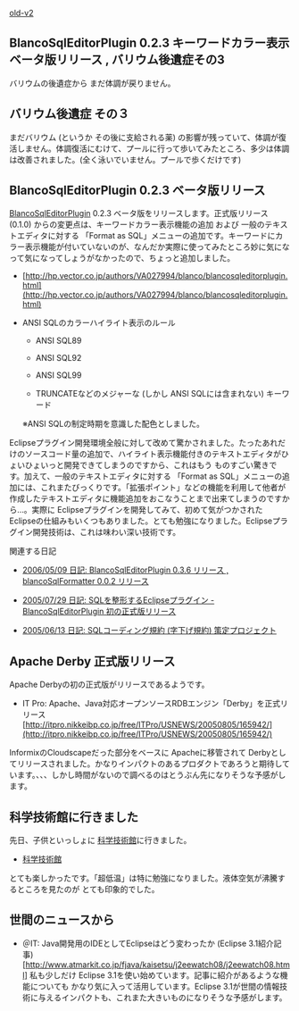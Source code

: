[old-v2](ig050806-orig.html)

## BlancoSqlEditorPlugin 0.2.3 キーワードカラー表示ベータ版リリース , バリウム後遺症その3

バリウムの後遺症から まだ体調が戻りません。

## バリウム後遺症 その３

まだバリウム (というか その後に支給される薬) の影響が残っていて、体調が復活しません。体調復活にむけて、プールに行って歩いてみたところ、多少は体調は改善されました。(全く泳いでいません。プールで歩くだけです)

## BlancoSqlEditorPlugin 0.2.3 ベータ版リリース

[BlancoSqlEditorPlugin](http://www.igapyon.jp/blanco/blancosqleditorplugin.html) 0.2.3 ベータ版をリリースします。正式版リリース (0.1.0) からの変更点は、キーワードカラー表示機能の追加 および 一般のテキストエディタに対する 「Format as
SQL」メニューの追加です。キーワードにカラー表示機能が付いていないのが、なんだか実際に使ってみたところ妙に気になって気になってしょうがなかったので、ちょっと追加しました。

* [http://hp.vector.co.jp/authors/VA027994/blanco/blancosqleditorplugin.html](http://hp.vector.co.jp/authors/VA027994/blanco/blancosqleditorplugin.html)
  
  
* ANSI SQLのカラーハイライト表示のルール
  
  * ANSI SQL89
    
  * ANSI SQL92
    
  * ANSI SQL99
    
  * TRUNCATEなどのメジャーな (しかし ANSI SQLには含まれない) キーワード
  

  ※ANSI SQLの制定時期を意識した配色としました。

Eclipseプラグイン開発環境全般に対して改めて驚かされました。たったあれだけのソースコード量の追加で、ハイライト表示機能付きのテキストエディタがひょいひょいっと開発できてしまうのですから、これはもう ものすごい驚きです。加えて、一般のテキストエディタに対する 「Format as SQL」メニューの追加には、これまたびっくりです。「拡張ポイント」などの機能を利用して他者が作成したテキストエディタに機能追加をおこなうことまで出来てしまうのですから…。実際に Eclipseプラグインを開発してみて、初めて気がつかされた Eclipseの仕組みもいくつもありました。とても勉強になりました。Eclipseプラグイン開発技術は、これは味わい深い技術です。

関連する日記

* [2006/05/09 日記: BlancoSqlEditorPlugin 0.3.6 リリース , blancoSqlFormatter 0.0.2 リリース](../2006/ig060509.html)
  
* [2005/07/29 日記: SQLを整形するEclipseプラグイン - BlancoSqlEditorPlugin 初の正式版リリース](ig050729.html)
  
* [2005/06/13 日記: SQLコーディング規約 (字下げ規約) 策定プロジェクト](ig050613.html)

## Apache Derby 正式版リリース

Apache Derbyの初の正式版がリリースであるようです。

* IT Pro: Apache、Java対応オープンソースRDBエンジン「Derby」を正式リリース
  [http://itpro.nikkeibp.co.jp/free/ITPro/USNEWS/20050805/165942/](http://itpro.nikkeibp.co.jp/free/ITPro/USNEWS/20050805/165942/)

InformixのCloudscapeだった部分をベースに Apacheに移管されて Derbyとしてリリースされました。かなりインパクトのあるプロダクトであろうと期待しています。、、、しかし時間がないので調べるのはとうぶん先になりそうな予感がします。

## 科学技術館に行きました

先日、子供といっしょに [科学技術館](http://www.jsf.or.jp/)に行きました。

* [科学技術館](http://www.jsf.or.jp/)

とても楽しかったです。「超低温」は特に勉強になりました。液体空気が沸騰するところを見たのが とても印象的でした。

## 世間のニュースから

* ＠IT: Java開発用のIDEとしてEclipseはどう変わったか (Eclipse 3.1紹介記事)
  [http://www.atmarkit.co.jp/fjava/kaisetsu/j2eewatch08/j2eewatch08.html]
  私も少しだけ Eclipse 3.1を使い始めています。記事に紹介があるような機能についても かなり気に入って活用しています。Eclipse
  3.1が世間の情報技術に与えるインパクトも、これまた大きいものになりそうな予感がします。